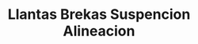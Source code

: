 ---
title: "Llantas Brekas Suspencion Alineacion"
url: /phoenix/llantas-brekas-suspencion-alineacion/
shop: tyres
---
